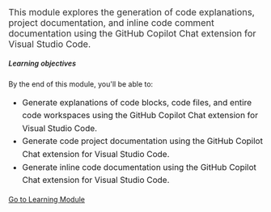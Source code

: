 ﻿---
Title: Generate Documentation Using GitHub Copilot Tools
Source: insert.sql
---
<!-- Summary --> <p style="font-size: 1.1rem; color: #333;"> This module explores the generation of code explanations, project documentation, and inline code comment documentation using the GitHub Copilot Chat extension for Visual Studio Code. </p> <!-- Learning Objectives --> <h5 class="mt-4" style="font-weight: 600;">Learning objectives</h5> <p>By the end of this module, you'll be able to:</p> <ul style="font-size: 1rem; line-height: 1.6;"> <li>Generate explanations of code blocks, code files, and entire code workspaces using the GitHub Copilot Chat extension for Visual Studio Code.</li> <li>Generate code project documentation using the GitHub Copilot Chat extension for Visual Studio Code.</li> <li>Generate inline code documentation using the GitHub Copilot Chat extension for Visual Studio Code.</li> </ul> <!-- CTA Button --> <div class="mt-4"> <a href="https://learn.microsoft.com/en-us/training/modules/generate-documentation-using-github-copilot-tools/" target="_blank" class="btn btn-primary"> Go to Learning Module </a> </div>
